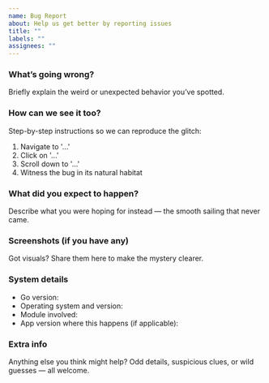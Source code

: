 ```yaml
---
name: Bug Report
about: Help us get better by reporting issues
title: ""
labels: ""
assignees: ""
---
```


### What’s going wrong?

Briefly explain the weird or unexpected behavior you’ve spotted.

### How can we see it too?

Step-by-step instructions so we can reproduce the glitch:

1. Navigate to '...'
2. Click on '...'
3. Scroll down to '...'
4. Witness the bug in its natural habitat

### What did you expect to happen?

Describe what you were hoping for instead — the smooth sailing that never came.

### Screenshots (if you have any)

Got visuals? Share them here to make the mystery clearer.

### System details

- Go version:
- Operating system and version:
- Module involved:
- App version where this happens (if applicable):

### Extra info

Anything else you think might help? Odd details, suspicious clues, or wild guesses — all welcome.
